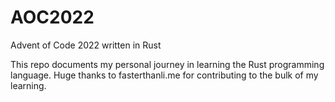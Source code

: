 # AOC2022
Advent of Code 2022 written in Rust

This repo documents my personal journey in learning the Rust programming language. Huge thanks to fasterthanli.me for contributing to the bulk of my learning.
